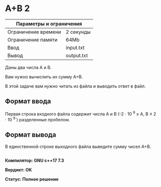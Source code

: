 <!DOCTYPE html>
  <head>
      <h1> A+B 2 </h1>
  </head>
  <body>
		<table>
    	<thead>
				<tr>
					<th colspan="2"> Параметры и ограничения </th>
				</tr>
    	</thead>
    	<tbody>
				<tr>
					<td> Ограничение времени </td>
					<td> 2 секунды </td>
        </tr>
				<tr>
					<td> Ограничение памяти </td>
					<td> 64Mb </td>
        </tr>
				<tr>
					<td> Ввод </td>
					<td> input.txt </td>
        </tr>
				<tr>
					<td> Вывод </td>
					<td> output.txt </td>
        </tr>
    	</tbody>
		</table>
    <p> Даны два числа A и B. </p>
    <p> Вам нужно вычислить их сумму A+B. </p>
		<p> В этой задаче вам нужно читать из файла и выводить ответ в файл. </p>
		<h2> Формат ввода </h2>
  <p> Первая строка входного файла содержит числа A и B (-2 ⋅ 10 <sup> 9 </sup> ≤ A, B ≤ 2 ⋅ 10 <sup> 9 </sup>) разделенные пробелом. </p>
		<h2> Формат вывода </h2>
		<p> В единственной строке выходного файла выведите сумму чисел A+B. </p>
  <h2> </h2>
	<p><b> Компилятор: GNU c++17 7.3 </b></p>
	<p><b> Вердикт: OK </b></p>
	<p><b> Статус: Полное решение </b></p>
  </body>
</html>	
